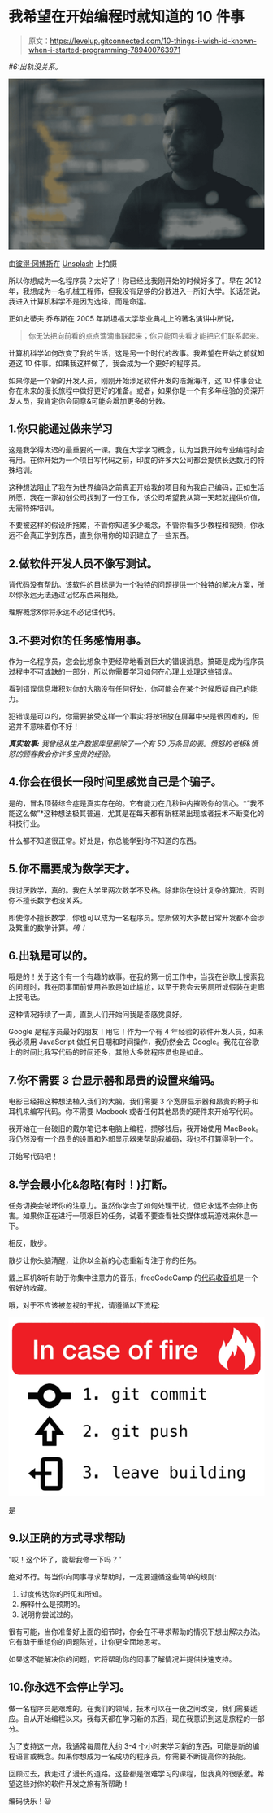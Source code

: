 # 我希望在开始编程时就知道的 10 件事

> 原文：<https://levelup.gitconnected.com/10-things-i-wish-id-known-when-i-started-programming-789400763971>

*#6:出轨没关系。*

![](img/356178139b67d23efdd784a3aaab5a11.png)

由[彼得·冈博斯](https://unsplash.com/@pepegombos?utm_source=unsplash&utm_medium=referral&utm_content=creditCopyText)在 [Unsplash](https://unsplash.com/s/photos/programmer?utm_source=unsplash&utm_medium=referral&utm_content=creditCopyText) 上拍摄

所以你想成为一名程序员？太好了！你已经比我刚开始的时候好多了。早在 2012 年，我想成为一名机械工程师，但我没有足够的分数进入一所好大学。长话短说，我进入计算机科学不是因为选择，而是命运。

正如史蒂夫·乔布斯在 2005 年斯坦福大学毕业典礼上的著名演讲中所说，

> 你无法把向前看的点点滴滴串联起来；你只能回头看才能把它们联系起来。

计算机科学如何改变了我的生活，这是另一个时代的故事。我希望在开始之前就知道这 10 件事。如果我这样做了，我会成为一个更好的程序员。

如果你是一个新的开发人员，刚刚开始涉足软件开发的浩瀚海洋，这 10 件事会让你在未来的漫长旅程中做好更好的准备。或者，如果你是一个有多年经验的资深开发人员，我肯定你会同意&可能会增加更多的分数。

## 1.你只能通过做来学习

这是我学得太迟的最重要的一课。我在大学学习概念，认为当我开始专业编程时会有用。在你开始为一个项目写代码之前，印度的许多大公司都会提供长达数月的特殊培训。

这种想法阻止了我在为世界编码之前真正开始我的项目和为我自己编码，正如生活所愿，我在一家初创公司找到了一份工作，该公司希望我从第一天起就提供价值，无需特殊培训。

不要被这样的假设所拖累，不管你知道多少概念，不管你看多少教程和视频，你永远不会真正学到东西，直到你用你的知识建立了一些东西。

## 2.做软件开发人员不像写测试。

背代码没有帮助。该软件的目标是为一个独特的问题提供一个独特的解决方案，所以你永远无法通过记忆东西来相处。

理解概念&你将永远不必记住代码。

## 3.不要对你的任务感情用事。

作为一名程序员，您会比想象中更经常地看到巨大的错误消息。搞砸是成为程序员过程中不可或缺的一部分，所以你需要学习如何在心理上处理这些错误。

看到错误信息堆积对你的大脑没有任何好处，你可能会在某个时候质疑自己的能力。

犯错误是可以的，你需要接受这样一个事实:将按钮放在屏幕中央是很困难的，但这并不意味着你不好！

***真实故事:*** *我曾经从生产数据库里删除了一个有 50 万条目的表。愤怒的老板&愤怒的顾客教会你许多宝贵的经验。*

## 4.你会在很长一段时间里感觉自己是个骗子。

是的，冒名顶替综合症是真实存在的。它有能力在几秒钟内摧毁你的信心。*“我不能这么做”*这种想法极其普遍，尤其是在每天都有新框架出现或者技术不断变化的科技行业。

什么都不知道很正常。好处是，你总能学到你不知道的东西。

## 5.你不需要成为数学天才。

我讨厌数学，真的。我在大学里两次数学不及格。除非你在设计复杂的算法，否则你不擅长数学也没关系。

即使你不擅长数学，你也可以成为一名程序员。您所做的大多数日常开发都不会涉及繁重的数学计算。*唷！*

## 6.出轨是可以的。

哦是的！关于这个有一个有趣的故事。在我的第一份工作中，当我在谷歌上搜索我的问题时，我在同事面前使用谷歌是如此尴尬，以至于我会去男厕所或假装在走廊上接电话。

这种情况持续了一周，直到人们开始问我是否感觉良好。

Google 是程序员最好的朋友！用它！作为一个有 4 年经验的软件开发人员，如果我必须用 JavaScript 做任何日期和时间操作，我仍然会去 Google。我花在谷歌上的时间比我写代码的时间还多，其他大多数程序员也是如此。

## 7.你不需要 3 台显示器和昂贵的设置来编码。

电影已经把这种想法植入我们的大脑，我们需要 3 个宽屏显示器和昂贵的椅子和耳机来编写代码。你不需要 Macbook 或者任何其他昂贵的硬件来开始写代码。

我开始在一台破旧的戴尔笔记本电脑上编程，攒够钱后，我开始使用 MacBook。我仍然没有一个昂贵的设置和外部显示器来帮助我编码，我也不打算得到一个。

开始写代码吧！

## 8.学会最小化&忽略(有时！)打断。

任务切换会破坏你的注意力。虽然你学会了如何处理干扰，但它永远不会停止伤害。如果你正在进行一项艰巨的任务，试着不要查看社交媒体或玩游戏来休息一下。

相反，散步。

散步让你头脑清醒，让你以全新的心态重新专注于你的任务。

戴上耳机&听有助于你集中注意力的音乐，freeCodeCamp 的[代码收音机](https://coderadio.freecodecamp.org/)是一个很好的收藏。

哦，对于不应该被忽视的干扰，请遵循以下流程:

![](img/afeb881b23b457e3dd6d24d4f32175fe.png)

是

## 9.以正确的方式寻求帮助

“哎！这个坏了，能帮我修一下吗？”

绝对不行。每当你向同事寻求帮助时，一定要遵循这些简单的规则:

1.  过度传达你的所见和所知。
2.  解释什么是预期的。
3.  说明你尝试过的。

很有可能，当你准备好上面的细节时，你会在不寻求帮助的情况下想出解决办法。它有助于重组你的问题陈述，让你更全面地思考。

如果这不能解决你的问题，它将帮助你的同事了解情况并提供快速支持。

## 10.你永远不会停止学习。

做一名程序员是艰难的。在我们的领域，技术可以在一夜之间改变，我们需要适应。自从开始编程以来，我每天都在学习新的东西，现在我意识到这是旅程的一部分。

为了支持这一点，我通常每周花大约 3-4 个小时来学习新的东西，可能是新的编程语言或概念。如果你想成为一名成功的程序员，你需要不断提高你的技能。

回顾过去，我走过了漫长的道路。这些都是很难学习的课程，但我真的很感激。希望这些对你的软件开发之旅有所帮助！

编码快乐！😃